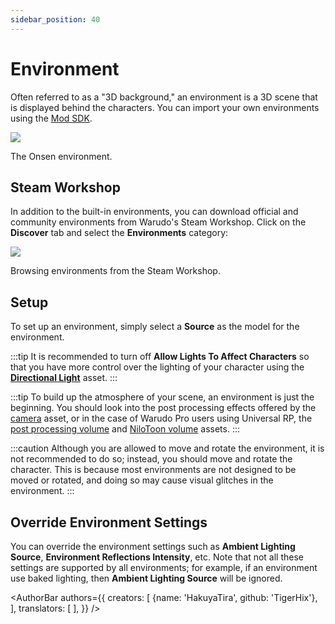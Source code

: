 ```yaml
---
sidebar_position: 40
---
```


# Environment

Often referred to as a "3D background," an environment is a 3D scene that is displayed behind the characters. You can import your own environments using the [Mod SDK](../modding/mod-sdk.md).

![](/doc-img/zh-environment-1.webp)
<p class="img-desc">The Onsen environment.</p>

## Steam Workshop

In addition to the built-in environments, you can download official and community environments from Warudo's Steam Workshop. Click on the **Discover** tab and select the **Environments** category:

![](/doc-img/en-environment-1.png)
<p class="img-desc">Browsing environments from the Steam Workshop.</p>

## Setup

To set up an environment, simply select a **Source** as the model for the environment.

:::tip
It is recommended to turn off **Allow Lights To Affect Characters** so that you have more control over the lighting of your character using the [**Directional Light**](lights) asset.
:::

:::tip
To build up the atmosphere of your scene, an environment is just the beginning. You should look into the post processing effects offered by the [camera](camera) asset, or in the case of Warudo Pro users using Universal RP, the [post processing volume](ppv) and [NiloToon volume](nilotoon-volume) assets. 
:::

:::caution
Although you are allowed to move and rotate the environment, it is not recommended to do so; instead, you should move and rotate the character. This is because most environments are not designed to be moved or rotated, and doing so may cause visual glitches in the environment.
:::

## Override Environment Settings

You can override the environment settings such as **Ambient Lighting Source**, **Environment Reflections Intensity**, etc. Note that not all these settings are supported by all environments; for example, if an environment use baked lighting, then **Ambient Lighting Source** will be ignored.

<AuthorBar authors={{
  creators: [
    {name: 'HakuyaTira', github: 'TigerHix'},
  ],
  translators: [
  ],
}} />
